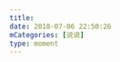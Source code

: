 ```yaml
---
title: 
date: 2018-07-06 22:50:26
mCategories: [说说]
type: moment
---
```


<div id="pics-20180706225026"></div>

<script>
var data = [
    {"link": "2018-07-06_000000.jpeg", "type": "shuoshuo"}
];
picsRender(data, "pics-20180706225026");
</script>
